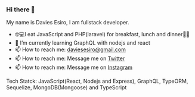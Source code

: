 ### Hi there 👋
My name is Davies Esiro, I am fullstack developer.
- 🤓💻I eat JavaScript and PHP(laravel) for breakfast, lunch and dinner🍴🍚 
- 🌱 I’m currently learning GraphQL with nodejs and react
- 📫 How to reach me: daviesesiro@gmail.com
- 📫 How to reach me: Message me on [Twitter](https://twitter.com/@ojurereoluwad)
- 📫 How to reach me: Message me on [Instagram](https://instagram.com/daviesesiro)

Tech Statck: JavaScript(React, Nodejs and Express), GraphQL, TypeORM, Sequelize, MongoDB(Mongoose) and TypeScript

<!--
**webcrawler124/webcrawler124** is a ✨ _special_ ✨ repository because its `README.md` (this file) appears on your GitHub profile.

Here are some ideas to get you started:

- 🔭 I’m currently working on ...
- 🌱 I’m currently learning ...
- 👯 I’m looking to collaborate on ...
- 🤔 I’m looking for help with ...
- 💬 Ask me about ...
- 📫 How to reach me: ...
- 😄 Pronouns: ...
- ⚡ Fun fact: ...
- 🔭 I’m currently working on forum as a school project with a cool friend

-->
